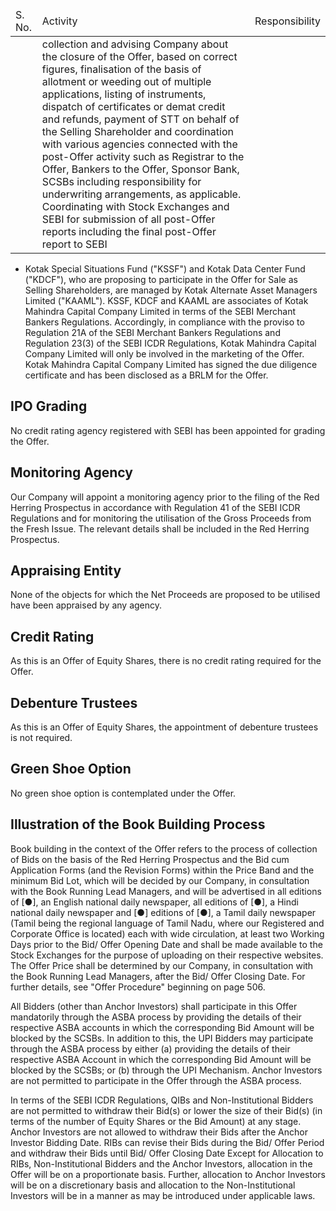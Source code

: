 <table><thead><tr><td>S. No.</td><td>Activity</td><td>Responsibility</td></tr></thead><tbody><tr><td></td><td>collection and advising Company about the closure of the Offer, based on correct figures, finalisation of the basis of allotment or weeding out of multiple applications, listing of instruments, dispatch of certificates or demat credit and refunds, payment of STT on behalf of the Selling Shareholder and coordination with various agencies connected with the post-Offer activity such as Registrar to the Offer, Bankers to the Offer, Sponsor Bank, SCSBs including responsibility for underwriting arrangements, as applicable. Coordinating with Stock Exchanges and SEBI for submission of all post-Offer reports including the final post-Offer report to SEBI</td><td></td></tr></tbody></table>

* Kotak Special Situations Fund ("KSSF") and Kotak Data Center Fund ("KDCF"), who are proposing to participate in the Offer for Sale as Selling Shareholders, are managed by Kotak Alternate Asset Managers Limited ("KAAML"). KSSF, KDCF and KAAML are associates of Kotak Mahindra Capital Company Limited in terms of the SEBI Merchant Bankers Regulations. Accordingly, in compliance with the proviso to Regulation 21A of the SEBI Merchant Bankers Regulations and Regulation 23(3) of the SEBI ICDR Regulations, Kotak Mahindra Capital Company Limited will only be involved in the marketing of the Offer. Kotak Mahindra Capital Company Limited has signed the due diligence certificate and has been disclosed as a BRLM for the Offer.

## IPO Grading

No credit rating agency registered with SEBI has been appointed for grading the Offer.

## Monitoring Agency

Our Company will appoint a monitoring agency prior to the filing of the Red Herring Prospectus in accordance with Regulation 41 of the SEBI ICDR Regulations and for monitoring the utilisation of the Gross Proceeds from the Fresh Issue. The relevant details shall be included in the Red Herring Prospectus.

## Appraising Entity

None of the objects for which the Net Proceeds are proposed to be utilised have been appraised by any agency.

## Credit Rating

As this is an Offer of Equity Shares, there is no credit rating required for the Offer.

## Debenture Trustees

As this is an Offer of Equity Shares, the appointment of debenture trustees is not required.

## Green Shoe Option

No green shoe option is contemplated under the Offer.

## Illustration of the Book Building Process

Book building in the context of the Offer refers to the process of collection of Bids on the basis of the Red Herring Prospectus and the Bid cum Application Forms (and the Revision Forms) within the Price Band and the minimum Bid Lot, which will be decided by our Company, in consultation with the Book Running Lead Managers, and will be advertised in all editions of [●], an English national daily newspaper, all editions of [●], a Hindi national daily newspaper and [●] editions of [●], a Tamil daily newspaper (Tamil being the regional language of Tamil Nadu, where our Registered and Corporate Office is located) each with wide circulation, at least two Working Days prior to the Bid/ Offer Opening Date and shall be made available to the Stock Exchanges for the purpose of uploading on their respective websites. The Offer Price shall be determined by our Company, in consultation with the Book Running Lead Managers, after the Bid/ Offer Closing Date. For further details, see "Offer Procedure" beginning on page 506.

All Bidders (other than Anchor Investors) shall participate in this Offer mandatorily through the ASBA process by providing the details of their respective ASBA accounts in which the corresponding Bid Amount will be blocked by the SCSBs. In addition to this, the UPI Bidders may participate through the ASBA process by either (a) providing the details of their respective ASBA Account in which the corresponding Bid Amount will be blocked by the SCSBs; or (b) through the UPI Mechanism. Anchor Investors are not permitted to participate in the Offer through the ASBA process.

In terms of the SEBI ICDR Regulations, QIBs and Non-Institutional Bidders are not permitted to withdraw their Bid(s) or lower the size of their Bid(s) (in terms of the number of Equity Shares or the Bid Amount) at any stage. Anchor Investors are not allowed to withdraw their Bids after the Anchor Investor Bidding Date. RIBs can revise their Bids during the Bid/ Offer Period and withdraw their Bids until Bid/ Offer Closing Date Except for Allocation to RIBs, Non-Institutional Bidders and the Anchor Investors, allocation in the Offer will be on a proportionate basis. Further, allocation to Anchor Investors will be on a discretionary basis and allocation to the Non-Institutional Investors will be in a manner as may be introduced under applicable laws.